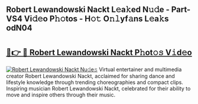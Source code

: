 ## Robert Lewandowski Nackt L𝚎a𝚔ed N𝚞𝚍e - Part-VS4 Vi𝚍𝚎o P𝚑𝚘tos - H𝚘𝚝 O𝚗𝚕yf𝚊ns L𝚎a𝚔s odN04

# <h2><a href="http://kfeskx7.oniu.top/?m=Robert+Lewandowski+Nackt">🔗👉 🔴 Robert Lewandowski Nackt P𝚑ot𝚘𝚜 V𝚒d𝚎o</a></h2>

[![Robert Lewandowski Nackt Nu𝚍e𝚜](https://i.imgur.com/0qMVB7G.gif)](http://kfeskx7.oniu.top/?m=Robert+Lewandowski+Nackt)
Virtual entertainer and multimedia creator Robert Lewandowski Nackt, acclaimed for sharing dance and lifestyle knowledge through trending choreographies and compact clips. Inspiring musician Robert Lewandowski Nackt, celebrated for their ability to move and inspire others through their music.  
